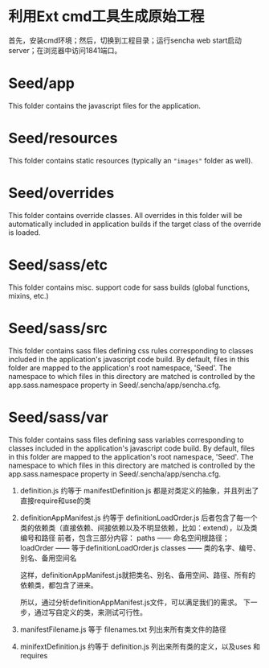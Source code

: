 # 利用Ext cmd工具生成原始工程
首先，安装cmd环境；然后，切换到工程目录；运行sencha web start启动server；在浏览器中访问1841端口。


# Seed/app

This folder contains the javascript files for the application.

# Seed/resources

This folder contains static resources (typically an `"images"` folder as well).

# Seed/overrides

This folder contains override classes. All overrides in this folder will be 
automatically included in application builds if the target class of the override
is loaded.

# Seed/sass/etc

This folder contains misc. support code for sass builds (global functions, 
mixins, etc.)

# Seed/sass/src

This folder contains sass files defining css rules corresponding to classes
included in the application's javascript code build.  By default, files in this 
folder are mapped to the application's root namespace, 'Seed'. The
namespace to which files in this directory are matched is controlled by the
app.sass.namespace property in Seed/.sencha/app/sencha.cfg. 

# Seed/sass/var

This folder contains sass files defining sass variables corresponding to classes
included in the application's javascript code build.  By default, files in this 
folder are mapped to the application's root namespace, 'Seed'. The
namespace to which files in this directory are matched is controlled by the
app.sass.namespace property in Seed/.sencha/app/sencha.cfg. 


1. definition.js 约等于 manifestDefinition.js
	都是对类定义的抽象，并且列出了直接require和use的类
	
2. definitionAppManifest.js 约等于 definitionLoadOrder.js
	后者包含了每一个类的依赖类（直接依赖、间接依赖以及不明显依赖，比如：extend），以及类编号和路径
	前者，包含三部分内容：
		paths —— 命名空间根路径；
		loadOrder —— 等于definitionLoadOrder.js
		classes —— 类的名字、编号、别名、备用空间名
	
		
	这样，definitionAppManifest.js就把类名、别名、备用空间、路径、所有的依赖类，都包含了进来。
	
	所以，通过分析definitionAppManifest.js文件，可以满足我们的需求。
	下一步，通过写自定义的类，来测试可行性。
	


3. manifestFilename.js 等于 filenames.txt
	列出来所有类文件的路径
	
	
4. minifextDefinition.js 约等于 definition.js
	列出来所有类的定义，以及uses 和 requires
